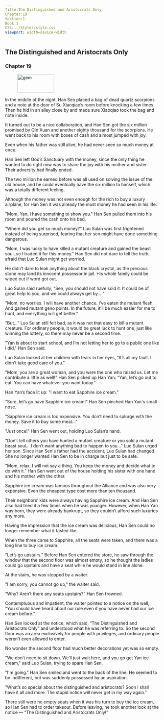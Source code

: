 ```yaml
---
Title:The Distinguished and Aristocrats Only 
Chapter:19 
Section:1 
Book:1 
CSS:../Styles/style.css 
viewport: width=device-width
---
```

  
## The Distinguished and Aristocrats Only
### Chapter 19
  
<figure>
	<img src="../Images/gem.gif" alt="gem" id="gem" width="120" height="60" />
</figure>
  

  
In the middle of the night, Han Sen placed a bag of dead quartz scorpions and a note at the door of Su Xiaoqiao’s room before knocking a few times. Then he hid in an alley close by and made sure Xiaoqiao took the bag and note inside.

It turned out to be a nice collaboration, and Han Sen got the six million promised by Qin Xuan and another eighty thousand for the scorpions. He went back to his room with boxes of cash and almost jumped with joy.

Even when his father was still alive, he had never seen so much money at once.

Han Sen left God’s Sanctuary with the money, since the only thing he wanted to do right now was to share the joy with his mother and sister. Their adversity had finally ended.

The two million he earned before was all used on solving the issue of the old house, and he could eventually have the six million to himself, which was a totally different feeling.

Although the money was not even enough for the rich to buy a luxury airplane, for Han Sen it was already the most money he had seen in his life.

"Mom, Yan, I have something to show you." Han Sen pulled them into his room and poured the cash onto his bed.

"Where did you get so much money?" Luo Sulan was first frightened instead of being surprised, fearing that her son might have done something dangerous.

"Mom, I was lucky to have killed a mutant creature and gained the beast soul, so I traded it for this money." Han Sen did not dare to tell the truth, afraid that Luo Sulan might get worried.

He didn’t dare to leak anything about the black crystal, as the precious stone may land its innocent possessor in jail. His whole family could be wiped out if word got out.

Luo Sulan said ruefully, "Sen, you should not have sold it. It could be of great help to you, and we could always get by... "

"Mom, no worries. I will have another chance. I’ve eaten the mutant flesh And gained mutant geno points. In the future, it’ll be much easier for me to hunt, and everything will get better."

"But..." Luo Sulan still felt bad, as it was not that easy to kill a mutant creature. For ordinary people, it would be great luck to hunt one, just like winning the lottery, so there may never be a second time.

"Yan is about to start school, and I’m not letting her to go to a public one like I did," Han Sen said.

Luo Sulan looked at her children with tears in her eyes, "It’s all my fault. I didn’t take good care of you."

"Mom, you are a great woman, and you were the one who raised us. Let me contribute a little as well!" Han Sen picked up Han Yan: "Yan, let’s go out to eat. You can have whatever you want today."

Han Yan’s face lit up: "I want to eat Sapphire ice cream."

"Sure, let’s go have Sapphire ice cream!" Han Sen pinched Han Yan's small nose.

"Sapphire ice cream is too expensive. You don’t need to splurge with the money. Save it to buy some meat..."

"Just once!" Han Sen went out, holding Luo Sulan’s hand.

"Don’t tell others you have hunted a mutant creature or you sold a mutant beast soul… I don’t want anything bad to happen to you…" Luo Sulan urged her son. Since Han Sen's father had the accident, Luo Sulan had changed. She no longer wanted Han Sen to be in charge but just to be safe.

"Mom, relax. I will not say a thing. You keep the money and decide what to do with it." Han Sen went out of the house holding his sister with one hand and his mother with the other.

Sapphire ice cream was famous throughout the Alliance and was also very expensive. Even the cheapest type cost more than ten thousand.

Their neighbors’ kids were always having Sapphire ice cream. And Han Sen also had tried it a few times when he was younger. However, when Han Yan was born, they were already bankrupt, so they couldn’t afford such luxuries any more.

Having the impression that the ice cream was delicious, Han Sen could no longer remember what it tasted like.

When the three came to Sapphire, all the seats were taken, and there was a long line to buy ice cream.

"Let’s go upstairs." Before Han Sen entered the store, he saw through the window that the second floor was almost empty, so he thought the ladies could go upstairs and have a seat while he would stand in line alone.

At the stairs, he was stopped by a waiter.

"I am sorry, you cannot go up," the waiter said.

"Why? Aren’t there any seats upstairs?" Han Sen frowned.

Contemptuous and impatient, the waiter pointed to a notice on the wall, "You should have heard about our rule even if you have never had our ice cream before."

Han Sen looked at the notice, which said, “The Distinguished and Aristocrats Only” and understood what he was referring to. So the second floor was an area exclusively for people with privileges, and ordinary people weren’t even allowed to enter.

No wonder the second floor had much better decorations yet was so empty.

"We don’t need to sit down. We’ll just wait here, and you go get Yan ice cream," said Luo Sulan, trying to spare Han Sen.

"I'm going." Han Sen smiled and went to the back of the line. He seemed to be indifferent, but was suddenly possessed by an aspiration.

"What’s so special about the distinguished and aristocrats? Soon I shall have it all and more. The stupid notice will never get in my way again."

There still were no empty seats when it was his turn to buy the ice cream, so Han Sen had to order takeout. Before leaving, he took another look at the notice — “The Distinguished and Aristocrats Only!”